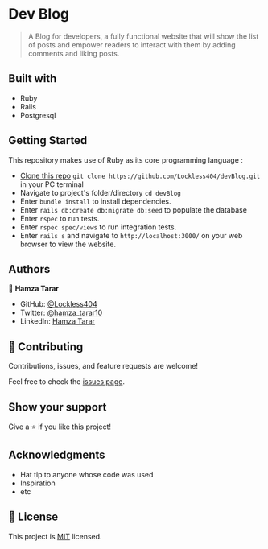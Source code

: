 # Dev Blog

> A Blog for developers, a fully functional website that will show the list of posts and empower readers to interact with them by adding comments and liking posts.

## Built with
  - Ruby
  - Rails
  - Postgresql

## Getting Started

This repository makes use of Ruby as its core programming language :

- [Clone this repo](https://github.com/Lockless404/devBlog)
 `git clone https://github.com/Lockless404/devBlog.git` in your PC terminal
- Navigate to project's folder/directory
  `cd devBlog`
- Enter `bundle install` to install dependencies.
- Enter `rails db:create db:migrate db:seed` to populate the database
- Enter `rspec` to run tests.
- Enter `rspec spec/views` to run integration tests.
- Enter `rails s` and navigate to `http://localhost:3000/` on your web browser to view the website.

## Authors

👤 **Hamza Tarar**

- GitHub: [@Lockless404](https://github.com/Lockless404)
- Twitter: [@hamza_tarar10](https://twitter.com/hamza_tarar10)
- LinkedIn: [Hamza Tarar](https://www.linkedin.com/in/hamzaalitarar/)

## 🤝 Contributing

Contributions, issues, and feature requests are welcome!

Feel free to check the [issues page](../../issues/).

## Show your support

Give a ⭐️ if you like this project!

## Acknowledgments

- Hat tip to anyone whose code was used
- Inspiration
- etc

## 📝 License

This project is [MIT](./MIT.md) licensed.
